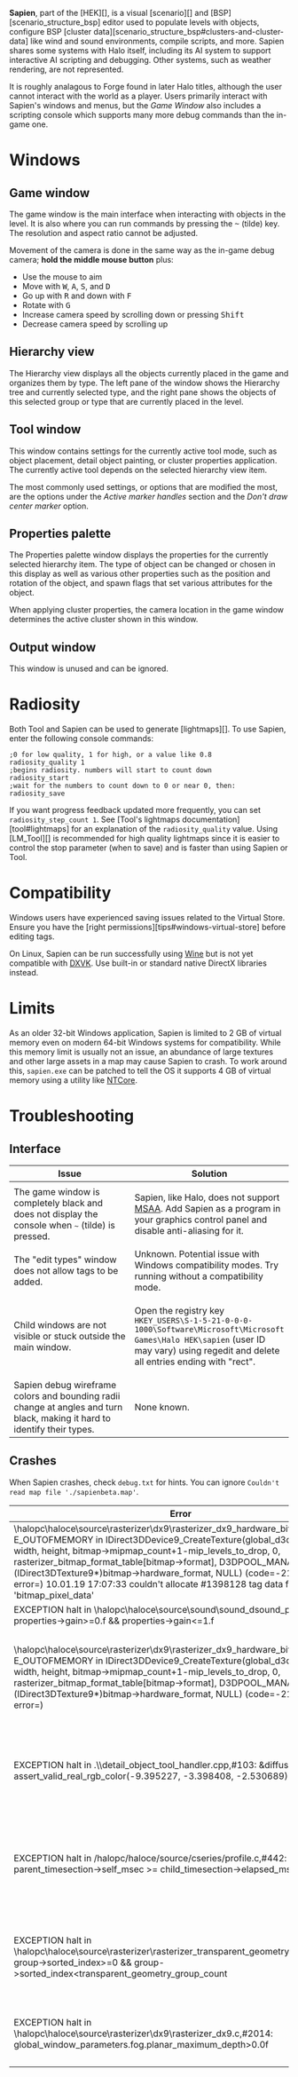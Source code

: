 **Sapien**, part of the [HEK][], is a visual [scenario][] and [BSP][scenario_structure_bsp] editor used to populate levels with objects, configure BSP [cluster data][scenario_structure_bsp#clusters-and-cluster-data] like wind and sound environments, compile scripts, and more. Sapien shares some systems with Halo itself, including its AI system to support interactive AI scripting and debugging. Other systems, such as weather rendering, are not represented.

It is roughly analagous to Forge found in later Halo titles, although the user cannot interact with the world as a player. Users primarily interact with Sapien's windows and menus, but the _Game Window_ also includes a scripting console which supports many more debug commands than the in-game one.

# Windows
## Game window
The game window is the main interface when interacting with objects in the level. It is also where you can run commands by pressing the <kbd>~</kbd> (tilde) key. The resolution and aspect ratio cannot be adjusted.

Movement of the camera is done in the same way as the in-game debug camera; **hold the middle mouse button** plus:

* Use the mouse to aim
* Move with <kbd>W</kbd>, <kbd>A</kbd>, <kbd>S</kbd>, and <kbd>D</kbd>
* Go up with <kbd>R</kbd> and down with <kbd>F</kbd>
* Rotate with <kbd>G</kbd>
* Increase camera speed by scrolling down or pressing <kbd>Shift</kbd>
* Decrease camera speed by scrolling up

## Hierarchy view
The Hierarchy view displays all the objects currently placed in the game and organizes them by type. The left pane of the window shows the Hierarchy tree and currently selected type, and the right pane shows the objects of this selected group or type that are currently placed in the level.

## Tool window
This window contains settings for the currently active tool mode, such as object placement, detail object painting, or cluster properties application. The currently active tool depends on the selected hierarchy view item.

The most commonly used settings, or options that are modified the most, are the options under the _Active marker handles_ section and the _Don't draw center marker_ option.

## Properties palette
The Properties palette window displays the properties for the currently selected hierarchy item. The type of object can be changed or chosen in this display as well as various other properties such as the position and rotation of the object, and spawn flags that set various attributes for the object.

When applying cluster properties, the camera location in the game window determines the active cluster shown in this window.

## Output window
This window is unused and can be ignored.

# Radiosity
Both Tool and Sapien can be used to generate [lightmaps][]. To use Sapien, enter the following console commands:

```console
;0 for low quality, 1 for high, or a value like 0.8
radiosity_quality 1
;begins radiosity. numbers will start to count down
radiosity_start
;wait for the numbers to count down to 0 or near 0, then:
radiosity_save
```

If you want progress feedback updated more frequently, you can set `radiosity_step_count 1`. See [Tool's lightmaps documentation][tool#lightmaps] for an explanation of the `radiosity_quality` value. Using [LM_Tool][] is recommended for high quality lightmaps since it is easier to control the stop parameter (when to save) and is faster than using Sapien or Tool.

# Compatibility
Windows users have experienced saving issues related to the Virtual Store. Ensure you have the [right permissions][tips#windows-virtual-store] before editing tags.

On Linux, Sapien can be run successfully using [Wine][] but is not yet compatible with [DXVK][]. Use built-in or standard native DirectX libraries instead.

# Limits
As an older 32-bit Windows application, Sapien is limited to 2 GB of virtual memory even on modern 64-bit Windows systems for compatibility. While this memory limit is usually not an issue, an abundance of large textures and other large assets in a map may cause Sapien to crash. To work around this, `sapien.exe` can be patched to tell the OS it supports 4 GB of virtual memory using a utility like [NTCore][ntcore].

[wine]: https://www.winehq.org/
[dxvk]: https://github.com/doitsujin/dxvk
[ntcore]: https://ntcore.com/?page_id=371

# Troubleshooting
## Interface
<table>
  <thead>
    <tr>
      <th style="width:50%">Issue</th>
      <th style="width:50%">Solution</th>
    </tr>
  </thead>
  <tbody>
    <tr>
      <td>The game window is completely black and does not display the console when <kbd>~</kbd> (tilde) is pressed.</td>
      <td>

Sapien, like Halo, does not support [MSAA][msaa]. Add Sapien as a program in your graphics control panel and disable anti-aliasing for it.
      </td>
    </tr>
    <tr>
      <td>The "edit types" window does not allow tags to be added.</td>
      <td>Unknown. Potential issue with Windows compatibility modes. Try running without a compatibility mode.</td>
    </tr>
    <tr>
      <td>Child windows are not visible or stuck outside the main window.</td>
      <td>
        <p>Open the registry key <code>HKEY_USERS\S-1-5-21-0-0-0-1000\Software\Microsoft\Microsoft Games\Halo HEK\sapien</code> (user ID may vary) using regedit and delete all entries ending with "rect".</p>
      </td>
    </tr>
    <tr>
      <td>
        Sapien debug wireframe colors and bounding radii change at angles and turn black, making it hard to identify their types.
      </td>
      <td>None known.</td>
    </tr>
  </tbody>
</table>

## Crashes
When Sapien crashes, check `debug.txt` for hints. You can ignore `Couldn't read map file './sapienbeta.map'`.

<table>
  <thead>
    <tr>
      <th style="width:50%">Error</th>
      <th style="width:50%">Solution</th>
    </tr>
  </thead>
  <tbody>
    <tr>
      <td>
\halopc\haloce\source\rasterizer\dx9\rasterizer_dx9_hardware_bitmaps.c(148): E_OUTOFMEMORY in IDirect3DDevice9_CreateTexture(global_d3d_device, width, height, bitmap->mipmap_count+1-mip_levels_to_drop, 0, rasterizer_bitmap_format_table[bitmap->format], D3DPOOL_MANAGED, &(IDirect3DTexture9*)bitmap->hardware_format, NULL) (code=-2147024882, error=<can't get description>)
10.01.19 17:07:33  couldn't allocate #1398128 tag data for 'bitmap_pixel_data'
      </td>
      <td>You are running out of memory. Try freeing up more physical memory on your system, and/or using a <a href="#limits">large address aware Sapien</a>.</td>
    </tr>
    <tr>
      <td>
EXCEPTION halt in \halopc\haloce\source\sound\sound_dsound_pc.c,#1940: properties->gain>=0.f && properties->gain<=1.f
      </td>
      <td>Restart your PC and the issue should go away.</td>
    </tr>
    <tr>
      <td>
\halopc\haloce\source\rasterizer\dx9\rasterizer_dx9_hardware_bitmaps.c(148): E_OUTOFMEMORY in IDirect3DDevice9_CreateTexture(global_d3d_device, width, height, bitmap->mipmap_count+1-mip_levels_to_drop, 0, rasterizer_bitmap_format_table[bitmap->format], D3DPOOL_MANAGED, &(IDirect3DTexture9*)bitmap->hardware_format, NULL) (code=-2147024882, error=<can't get description>)
      </td>
      <td>

You have a [bitmap][] tag which is too large. Do not exceed dimensions of 2048 pixels because support is GPU-dependent; technically DirectX 9 did not allow sizes over this limit.
      </td>
    </tr>
    <tr>
      <td>
EXCEPTION halt in .\\\\detail_object_tool_handler.cpp,#103: &diffuse_color: assert_valid_real_rgb_color(-9.395227, -3.398408, -2.530689)
      </td>
      <td>

A [detail object][detail_object_collection] was painted outside the map. Be careful when painting around corners and small spaces, and save frequently.
      </td>
    </tr>
    <tr>
      <td>
EXCEPTION halt in /halopc/haloce/source/cseries/profile.c,#442: parent_timesection->self_msec >= child_timesection->elapsed_msec
      </td>
      <td>

This may be caused by a multi-core processor. Try running in Windows 98 compatibility mode, or setting the process affinity to a single core using Task Manager before opening the scenario.
      </td>
    </tr>
    <tr>
      <td>
EXCEPTION halt in \halopc\haloce\source\rasterizer\rasterizer_transparent_geometry.c,#137: group->sorted_index>=0 && group->sorted_index<transparent_geometry_group_count
      </td>
      <td>

An [object][] has _transparent self occlusion_ enabled while also referencing a transparent [shader][] with _extra layers_. This is not a problem in-game.
      </td>
    </tr>
    <tr>
      <td>
EXCEPTION halt in \halopc\haloce\source\rasterizer\dx9\rasterizer_dx9.c,#2014: global_window_parameters.fog.planar_maximum_depth>0.0f
      </td>
      <td>

Try moving or resizing your [fog plane(s)][scenario_structure_bsp#fog-planes].
      </td>
    </tr>
  </tbody>
</table>

[msaa]: https://en.wikipedia.org/wiki/Multisample_anti-aliasing
